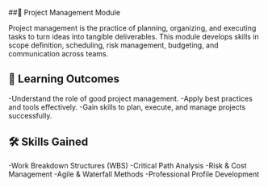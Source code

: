 ##📘 Project Management Module

Project management is the practice of planning, organizing, and executing tasks to turn ideas into tangible deliverables. This module develops skills in scope definition, scheduling, risk management, budgeting, and communication across teams.

## 🎯 Learning Outcomes

-Understand the role of good project management.
-Apply best practices and tools effectively.
-Gain skills to plan, execute, and manage projects successfully.

## 🛠️ Skills Gained

-Work Breakdown Structures (WBS)
-Critical Path Analysis
-Risk & Cost Management
-Agile & Waterfall Methods
-Professional Profile Development
